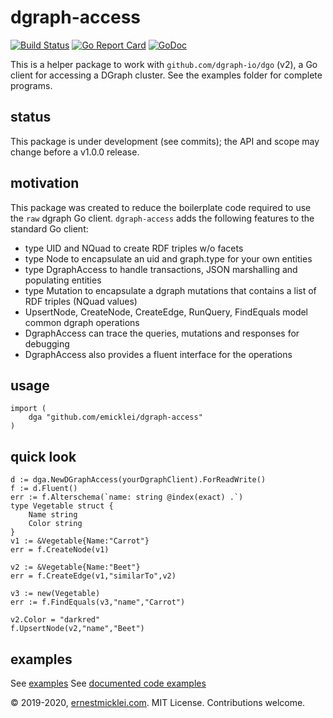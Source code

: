 # dgraph-access

[![Build Status](https://travis-ci.org/emicklei/dgraph-access.png)](https://travis-ci.org/emicklei/dgraph-access)
[![Go Report Card](https://goreportcard.com/badge/github.com/emicklei/dgraph-access)](https://goreportcard.com/report/github.com/emicklei/dgraph-access)
[![GoDoc](https://godoc.org/github.com/emicklei/dgraph-access?status.svg)](https://pkg.go.dev/github.com/emicklei/dgraph-access?tab=doc)

This is a helper package to work with `github.com/dgraph-io/dgo` (v2), a Go client for accessing a DGraph cluster.
See the examples folder for complete programs.

## status

This package is under development (see commits); the API and scope may change before a v1.0.0 release.

## motivation

This package was created to reduce the boilerplate code required to use the `raw` dgraph Go client.
`dgraph-access` adds the following features to the standard Go client:

- type UID and NQuad to create RDF triples w/o facets
- type Node to encapsulate an uid and graph.type for your own entities
- type DgraphAccess to handle transactions, JSON marshalling and populating entities
- type Mutation to encapsulate a dgraph mutations that contains a list of RDF triples (NQuad values)
- UpsertNode, CreateNode, CreateEdge, RunQuery, FindEquals model common dgraph operations
- DgraphAccess can trace the queries, mutations and responses for debugging
- DgraphAccess also provides a fluent interface for the operations

## usage

    import (
        dga "github.com/emicklei/dgraph-access"
    )

## quick look

    d := dga.NewDGraphAccess(yourDgraphClient).ForReadWrite()    
    f := d.Fluent()
    err := f.Alterschema(`name: string @index(exact) .`)
    type Vegetable struct {
        Name string
        Color string
    }
    v1 := &Vegetable{Name:"Carrot"}
    err = f.CreateNode(v1)

    v2 := &Vegetable{Name:"Beet"}
    err = f.CreateEdge(v1,"similarTo",v2)

    v3 := new(Vegetable)
    err := f.FindEquals(v3,"name","Carrot")    

    v2.Color = "darkred"
    f.UpsertNode(v2,"name","Beet")

## examples

See [examples](https://github.com/emicklei/dgraph-access/blob/master/examples)
See [documented code examples](https://godoc.org/github.com/emicklei/dgraph-access)

© 2019-2020, [ernestmicklei.com](http://ernestmicklei.com).  MIT License. Contributions welcome.